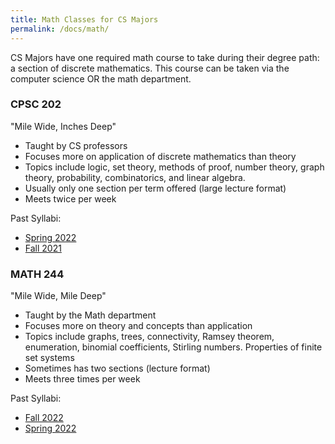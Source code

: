 ```yaml
---
title: Math Classes for CS Majors
permalink: /docs/math/
---
```


CS Majors have one required math course to take during their degree path: a section of discrete mathematics. This course can be taken via the computer science OR the math department.


### CPSC 202
"Mile Wide, Inches Deep"

- Taught by CS professors
- Focuses more on application of discrete mathematics than theory
- Topics include logic, set theory, methods of proof, number theory, graph theory, probability, combinatorics, and linear algebra.
- Usually only one section per term offered (large lecture format)
- Meets twice per week

Past Syllabi:
- [Spring 2022](https://yale.instructure.com/courses/73845/assignments/syllabus)
- [Fall 2021](https://yale.instructure.com/courses/68159/assignments/syllabus)

### MATH 244
"Mile Wide, Mile Deep"

- Taught by the Math department
- Focuses more on theory and concepts than application
- Topics include graphs, trees, connectivity, Ramsey theorem, enumeration, binomial coefficients, Stirling numbers. Properties of finite set systems
- Sometimes has two sections (lecture format)
- Meets three times per week

Past Syllabi:
- [Fall 2022](https://yale.instructure.com/courses/79581/assignments/syllabus)
- [Spring 2022](https://yale.instructure.com/courses/75122/assignments/syllabus)


